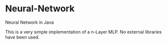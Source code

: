 # Neural-Network
Neural Network in Java

This is a very simple implementation of a n-Layer MLP. No external libraries have been used.
